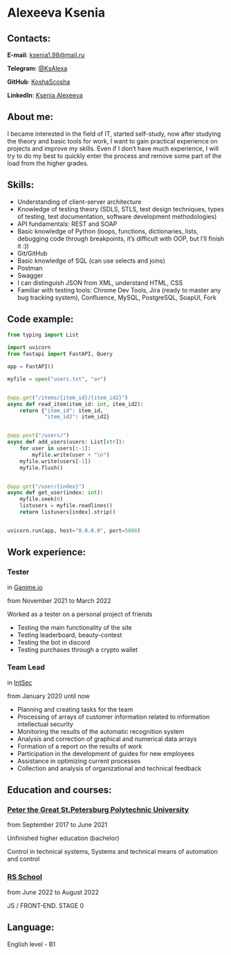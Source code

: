 # Alexeeva Ksenia
## Contacts:
**E-mail**: ksenia1.98@mail.ru

**Telegram**: [@KsAlexa](https://t.me/KsAlexa)

**GitHub**: [KoshaScosha](https://github.com/KoshaScosha)

**LinkedIn**: [Ksenia Alexeeva](https://www.linkedin.com/in/ksenia-alexeeva-203929233/)
## About me:
I became interested in the field of IT, started self-study, now after studying the theory and basic tools for work, I want to gain practical experience on projects and improve my skills. Even if I don’t have much experience, I will try to do my best to quickly enter the process and remove some part of the load from the higher grades.
## Skills:
- Understanding of client-server architecture
- Knowledge of testing theory (SDLS, STLS, test design techniques, types of testing, test documentation, software development methodologies)
- API fundamentals: REST and SOAP
- Basic knowledge of Python (loops, functions, dictionaries, lists, debugging code through breakpoints, it’s difficult with OOP, but I’ll finish it :))
- Git/GitHub
- Basic knowledge of SQL (can use selects and joins)
- Postman
- Swagger
- I can distinguish JSON from XML, understand HTML, CSS
- Familiar with testing tools: Chrome Dev Tools, Jira (ready to master any bug tracking system), Confluence, MySQL, PostgreSQL, SoapUI, Fork
## Code example:

~~~python
from typing import List

import uvicorn
from fastapi import FastAPI, Query

app = FastAPI()

myfile = open("users.txt", "a+")


@app.get("/items/{item_id}/{item_id2}")
async def read_item(item_id: int, item_id2):
    return {"item_id": item_id,
            "item_id2": item_id2}


@app.post("/users/")
async def add_users(users: List[str]):
    for user in users[:-1]:
        myfile.write(user + "\n")
    myfile.write(users[-1])
    myfile.flush()


@app.get("/user/{index}")
async def get_user(index: int):
    myfile.seek(0)
    listusers = myfile.readlines()
    return listusers[index].strip()


uvicorn.run(app, host="0.0.0.0", port=5000)
~~~

## Work experience:
### Tester
in [Ganime.io](https://ganime.io/)

from November 2021 to March 2022

Worked as a tester on a personal project of friends
- Testing the main functionality of the site
- Testing leaderboard, beauty-contest
- Testing the bot in discord
- Testing purchases through a crypto wallet

### Team Lead
in [IntSec](https://www.int-sec.ru/)

from January 2020 until now

- Planning and creating tasks for the team
- Processing of arrays of customer information related to information intellectual security
- Monitoring the results of the automatic recognition system
- Analysis and correction of graphical and numerical data arrays
- Formation of a report on the results of work
- Participation in the development of guides for new employees
- Assistance in optimizing current processes
- Collection and analysis of organizational and technical feedback

## Education and courses:
### [Peter the Great St.Petersburg Polytechnic University](https://www.spbstu.ru/)
from September 2017 to June 2021

Unfinished higher education (bachelor)

Control in technical systems, Systems and technical means of automation and control

### [RS School](https://rs.school/)
from June 2022 to August 2022

JS / FRONT-END. STAGE 0

## Language:
English level - B1